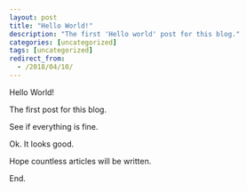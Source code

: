 ```yaml
---
layout: post
title: "Hello World!"
description: "The first 'Hello world' post for this blog."
categories: [uncategorized]
tags: [uncategorized]
redirect_from:
  - /2018/04/10/
---
```

Hello World!

The first post for this blog.

See if everything is fine.

Ok.  It looks good.

Hope countless articles will be written.

End.